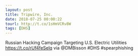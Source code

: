 ```yaml
---
layout: post
title: Tripwire, Inc.
date: 2018-07-25 00:00:22
tourl: http://t.co/1sHmVCRv8W
tags: [DHS]
---
```

Russian Hacking Campaign Targeting U.S. Electric Utilities https://t.co/rUf4feSelq via @DMBisson #DHS #spearphishing